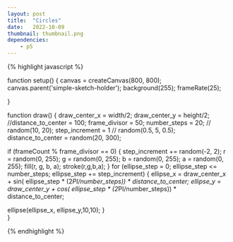 ```yaml
---
layout: post
title:  "Circles"
date:   2022-10-09
thumbnail: thumbnail.png
dependencies:
    - p5
---
```



<div id="simple-sketch-holder">
    <script type="text/javascript" src="sketch.js"></script>
</div>

{% highlight javascript %}

function setup() {
  canvas = createCanvas(800, 800);
  canvas.parent('simple-sketch-holder');
  background(255);
  frameRate(25);

}

function draw() {
  draw_center_x = width/2;
  draw_center_y = height/2;
  //distance_to_center = 100;
  frame_divisor = 50;
  number_steps = 20; // random(10, 20);
  step_increment = 1 // random(0.5, 5, 0.5);
  distance_to_center = random(20, 300);

  if (frameCount % frame_divisor == 0) {
    step_increment += random(-2, 2);
    r = random(0, 255); g = random(0, 255); b = random(0, 255); a = random(0, 255);
    fill(r, g, b, a);
    stroke(r,g,b,a);
  }
  for (ellipse_step = 0; ellipse_step <= number_steps; ellipse_step += step_increment) {
  ellipse_x = draw_center_x + sin( ellipse_step * (2*PI/number_steps)) * distance_to_center;
  ellipse_y = draw_center_y + cos( ellipse_step * (2*PI/number_steps)) * distance_to_center;
  
  ellipse(ellipse_x, ellipse_y,10,10);
  }  
}

{% endhighlight %}